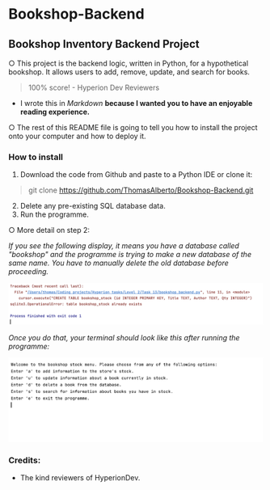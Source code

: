 # Bookshop-Backend 

## Bookshop Inventory Backend Project

○ This project is the backend logic, written in Python, for a hypothetical bookshop. 
It allows users to add, remove, update, and search for books.

> 100% score! - Hyperion Dev Reviewers
* I wrote this in _Markdown_ __because I wanted you to have an enjoyable reading experience.__ 

○ The rest of this README file is going to tell you how to install the project onto your computer 
and how to deploy it.

### How to install
1. Download the code from Github and paste to a Python IDE or clone it:
> git clone https://github.com/ThomasAlberto/Bookshop-Backend.git
2. Delete any pre-existing SQL database data.
3. Run the programme.


○ More detail on step 2:

_If you see the following display, it means you have a database 
called "bookshop" and the programme is trying to make a new database
of the same name. You have to manually delete the old database before 
proceeding._

![Failure message](failure.png)

_Once you do that, your terminal should look like this after 
running the programme:_

![Success message](success.png)

### Credits:
* The kind reviewers of HyperionDev.

